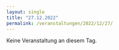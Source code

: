 ```yaml
---
layout: single
title: "27.12.2022"
permalink: /veranstaltungen/2022/12/27/
---
```


Keine Veranstaltung an diesem Tag.
